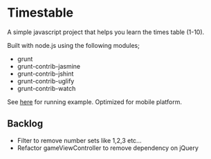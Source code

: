 Timestable
==========

A simple javascript project that helps you learn the times table (1-10).

Built with node.js using the following modules;
+ grunt
+ grunt-contrib-jasmine
+ grunt-contrib-jshint
+ grunt-contrib-uglify
+ grunt-contrib-watch

See [here](http://www.deadlygeek.com/js-labs/tt/index.html) for running example.  Optimized for mobile platform.

Backlog
-------
+ Filter to remove number sets like 1,2,3 etc...
+ Refactor gameViewController to remove dependency on jQuery

